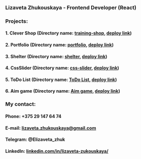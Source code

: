 ### Lizaveta Zhukouskaya - Frontend Developer (React)

### Projects:
#### **1. Clever Shop** (Directory name: [training-shop](https://github.com/Zhukouskaya/training-shop), [deploy link](https://zhukouskaya.github.io/training-shop/))
#### **2. Portfolio** (Directory name: [portfolio](https://github.com/Zhukouskaya/portfolio), [deploy link](https://zhukouskaya.github.io/portfolio/))
#### **3. Shelter** (Directory name: [shelter](https://github.com/Zhukouskaya/shelter), [deploy link](https://zhukouskaya.github.io/shelter/pages/main/index.html))
#### **4. CssSlider** (Directory name: [css-slider](https://github.com/Zhukouskaya/cssMemSlider/tree/gh-pages), [deploy link](https://zhukouskaya.github.io/cssMemSlider/cssMemSlider/index.html))
#### **5. ToDo List** (Directory name: [ToDo List](https://github.com/Zhukouskaya/todo-list), [deploy link](https://zhukouskaya.github.io/todo-list/))
#### **6. Aim game** (Directory name: [Aim game](https://github.com/Zhukouskaya/Aim-game), [deploy link](https://zhukouskaya.github.io/Aim-game/))

### My contact:
#### Phone: +375 29 147 64 74
#### E-mail: lizaveta.zhukouskaya@gmail.com
#### Telegram: @Elizaveta_zhuk
#### LinkedIn: [linkedin.com/in/lizaveta-zukouskaya/](http://linkedin.com/in/lizaveta-zukouskaya/)






